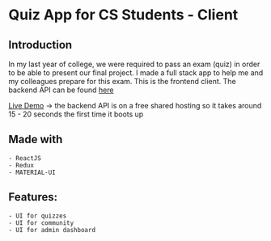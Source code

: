 # Quiz App for CS Students - Client

## Introduction

In my last year of college, we were required to pass an exam (quiz) in order to be able to present our final project. I made a full stack app to help me and my colleagues prepare for this exam. This is the frontend client. The backend API can be found [here](https://github.com/crististoica/quiz-app-remaster-api)

[Live Demo](https://quiz-client-remaster.vercel.app/) -> the backend API is on a free shared hosting so it takes around 15 - 20 seconds the first time it boots up

## Made with

    - ReactJS
    - Redux
    - MATERIAL-UI

## Features:

    - UI for quizzes
    - UI for community
    - UI for admin dashboard
